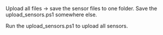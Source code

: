 Upload all files -> save the sensor files to one folder. 
Save the upload_sensors.ps1 somewhere else. 

Run the upload_sensors.ps1 to upload all sensors.
